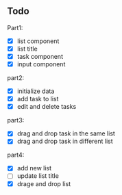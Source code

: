 ## Todo

Part1:

- [x] list component
- [x] list title
- [x] task component
- [x] input component

part2:

- [x] initialize data
- [x] add task to list
- [x] edit and delete tasks

part3:

- [x] drag and drop task in the same list
- [x] drag and drop task in different list

part4:

- [x] add new list
- [ ] update list title
- [x] drage and drop list
